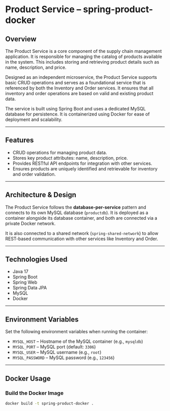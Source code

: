 # Product Service – spring-product-docker

## Overview

The Product Service is a core component of the supply chain management application. It is responsible for managing the catalog of products available in the system. This includes storing and retrieving product details such as name, description, and price.

Designed as an independent microservice, the Product Service supports basic CRUD operations and serves as a foundational service that is referenced by both the Inventory and Order services. It ensures that all inventory and order operations are based on valid and existing product data.

The service is built using Spring Boot and uses a dedicated MySQL database for persistence. It is containerized using Docker for ease of deployment and scalability.

---

## Features

- CRUD operations for managing product data.
- Stores key product attributes: name, description, price.
- Provides RESTful API endpoints for integration with other services.
- Ensures products are uniquely identified and retrievable for inventory and order validation.

---

## Architecture & Design

The Product Service follows the **database-per-service** pattern and connects to its own MySQL database (`productdb`). It is deployed as a container alongside its database container, and both are connected via a private Docker network. 

It is also connected to a shared network (`spring-shared-network`) to allow REST-based communication with other services like Inventory and Order.

---

## Technologies Used

- Java 17
- Spring Boot
- Spring Web
- Spring Data JPA
- MySQL
- Docker

---

## Environment Variables

Set the following environment variables when running the container:

- `MYSQL_HOST` – Hostname of the MySQL container (e.g., `mysqldb`)
- `MYSQL_PORT` – MySQL port (default: `3306`)
- `MYSQL_USER` – MySQL username (e.g., `root`)
- `MYSQL_PASSWORD` – MySQL password (e.g., `123456`)

---

## Docker Usage

### Build the Docker Image

```bash
docker build -t spring-product-docker .
